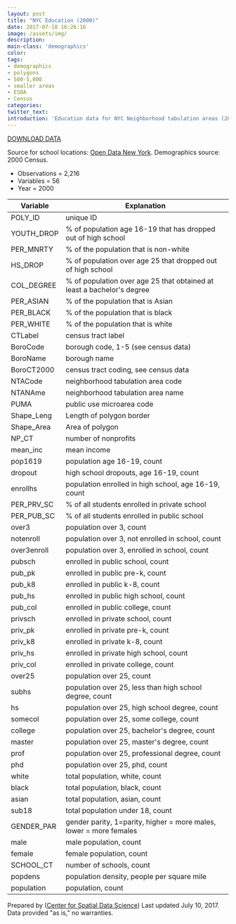 ```yaml
---
layout: post
title: "NYC Education (2000)"
date: 2017-07-18 16:26:16
image: /assets/img/
description:
main-class: 'demographics'
color:
tags:
- demographics
- polygons
- 500-5,000
- smaller areas
- ESDA
- Census
categories:
twitter_text:
introduction: 'Education data for NYC Neighborhood tabulation areas (2000 Census)'
---
```

<script>
  var map = L.map('map');
  L.tileLayer('https://api.tiles.mapbox.com/v4/{id}/{z}/{x}/{y}.png?access_token=pk.eyJ1IjoibWFwYm94IiwiYSI6ImNpejY4NXVycTA2emYycXBndHRqcmZ3N3gifQ.rJcFIG214AriISLbB6B5aw', { <!--this is the URL for the NYC_2000Census Geojson-->
		maxZoom: 18,
		attribution: 'Map data &copy; <a href="http://openstreetmap.org">OpenStreetMap</a> contributors, ' +
			'<a href="http://creativecommons.org/licenses/by-sa/2.0/">CC-BY-SA</a>, ' +
			'Imagery © <a href="http://mapbox.com">Mapbox</a>',
		id: 'mapbox.light'
	}).addTo(map);

  map.scrollWheelZoom.disable();
  map.touchZoom.disable();
  var enableMapInteraction = function () {
      map.scrollWheelZoom.enable();
      map.touchZoom.enable();
  }
  $('#map').on('click touch', enableMapInteraction);
$('#map').on('mouseout', function(){ map.scrollWheelZoom.disable();});

  var smallIcon = L.icon({
         iconUrl: 'http://www.hckrecruitment.nic.in/images/blue.png',
         iconSize: [16, 16], // size of the icon
         });

   function onEachFeature(feature, layer) {
     //console.log(feature);
     var txt = "";
     for (var fname in feature.properties) {
       txt += fname;
       txt += " : ";
       txt += feature.properties[fname];
       txt += "<br/>";
     }
     layer.bindPopup(txt);
   }


  // load GeoJSON from an external file
  // load GeoJSON from an external file
  $.getJSON("../data/NYC_2000Census.geojson",function(data){
    // add GeoJSON layer to the map once the file is loaded
    var json = L.geoJson(data, {
      pointToLayer: function(feature, latlng) {
        
        return L.marker(latlng, {
          icon: smallIcon
        });
      },
      onEachFeature: onEachFeature
    });
    json.addTo(map);
    map.fitBounds(json.getBounds());
  });

</script>

[DOWNLOAD DATA](https://s3.amazonaws.com/geoda/data/nyc_2000Census.zip)

Source for school locations: [Open Data New York](https://data.cityofnewyork.us/Education/School-Point-Locations/jfju-ynrr). Demographics source: 2000 Census.

* Observations = 2,216
* Variables = 56
* Year = 2000


|**Variable**|**Explanation**|
|---|--|
|POLY\_ID|unique ID
|YOUTH\_DROP|% of population age 16-19 that has dropped out of high school
|PER\_MNRTY|% of the population that is non-white
|HS\_DROP|% of population over age 25 that dropped out of high school
|COL\_DEGREE|% of population over age 25 that obtained at least a bachelor's degree
|PER\_ASIAN|% of the population that is Asian
|PER\_BLACK|% of the population that is black
|PER\_WHITE|% of the population that is white
|CTLabel|census tract label
|BoroCode|borough code, 1-5 (see census data)
|BoroName|borough name
|BoroCT2000|census tract coding, see census data
|NTACode|neighborhood tabulation area code
|NTANAme|neighborhood tabulation area name
|PUMA|public use microarea code
|Shape\_Leng|Length of polygon border
|Shape\_Area|Area of polygon
|NP\_CT|number of nonprofits
|mean\_inc|mean income
|pop1619|population age 16-19, count
|dropout|high school dropouts, age 16-19, count
|enrollhs|population enrolled in high school, age 16-19, count
|PER\_PRV\_SC|% of all students enrolled in private school
|PER\_PUB\_SC|% of all students enrolled in public school
|over3|population over 3, count
|notenroll|population over 3, not enrolled in school, count
|over3enroll|population over 3, enrolled in school, count
|pubsch|enrolled in public school, count
|pub\_pk|enrolled in public pre-k, count
|pub\_k8|enrolled in public k-8, count
|pub\_hs|enrolled in public high school, count
|pub\_col|enrolled in public college, count
|privsch|enrolled in private school, count
|priv\_pk|enrolled in private pre-k, count
|priv\_k8|enrolled in private k-8, count
|priv\_hs|enrolled in private high school, count
|priv\_col|enrolled in private college, count
|over25|population over 25, count
|subhs|population over 25, less than high school degree, count
|hs|population over 25, high school degree, count
|somecol|population over 25, some college, count
|college|population over 25, bachelor's degree, count
|master|population over 25, master's degree, count
|prof|population over 25, professional degree, count
|phd|population over 25, phd, count
|white|total population, white, count
|black|total population, black, count
|asian|total population, asian, count
|sub18|total population under 18, count
|GENDER\_PAR|gender parity, 1=parity, higher = more males, lower = more females
|male|male population, count
|female|female population, count
|SCHOOL\_CT|number of schools, count
|popdens|population density, people per square mile
|population|population, count|


Prepared by ([Center for Spatial Data Science](https://spatial.uchicago.edu/)) Last updated July 10, 2017. Data provided "as is," no warranties.

